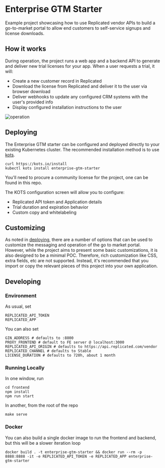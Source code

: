 Enterprise GTM Starter
====================

Example project showcasing how to use Replicated vendor APIs to build a go-to-market portal to allow end customers to self-service signups and license downloads.

How it works
------------

During operation, the project runs a web app and a backend API to generate and deliver new trial licenses for your app. When a user requests a trial, it will:

- Create a new customer record in Replicated
- Download the license from Replicated and deliver it to the user via browser download
- Deliver webhooks to update any configured CRM systems with the user's provided info
- Display configured installation instructions to the user

![operation](./doc/operation.png)

Deploying
---------------------

The Enterprise GTM starter can be configured and deployed directly to your existing Kubernetes cluster. The recommended installation method is to use [kots](https://github.com/replicatedhq/ship).

```
curl https://kots.io/install
kubectl kots install enterprise-gtm-starter
```

You'll need to procure a community license for the project, one can be found in this repo.

The KOTS configuration screen will allow you to configure:

- Replicated API token and Application details
- Trial duration and expiration behavior
- Custom copy and whitelabeling

Customizing
---------------------

As noted in [deploying](#deploying), there are a number of options that can be used to customize the messaging and operation of the go to market portal.
However, while the project aims to present some basic customizations, it is also designed to be a minimal POC.
Therefore, rich customization like CSS, extra fields, etc are not supported.
Instead, it's recommended that you import or copy the relevant pieces of this project into your own application.

Developing
------------

### Environment

As usual, set

```
REPLICATED_API_TOKEN
REPLICATED_APP
```

You can also set


```
GIN_ADDRESS # defaults to :8800
PROXY_FRONTEND # default to FE server @ localhost:3000
REPLICATED_API_ORIGIN # defaults to https://api.replicated.com/vendor
REPLICATED_CHANNEL # defaults to Stable
LICENSE_DURATION # defaults to 720h, about 1 month
```

### Running Locally

In one window, run

```
cd frontend
npm install
npm run start
```

In another, from the root of the repo

```
make serve
```

### Docker

You can also build a single docker image to run the frontend and backend, but this will be a slower iteration loop

```
docker build . -t enterprise-gtm-starter && docker run --rm -p 8888:8888 -it -e REPLICATED_API_TOKEN -e REPLICATED_APP enterprise-gtm-starter
```